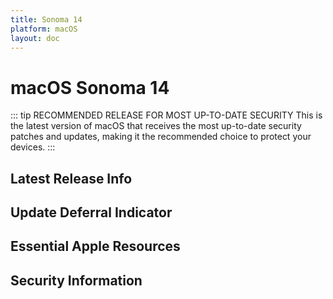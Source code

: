 ```yaml
---
title: Sonoma 14
platform: macOS
layout: doc
---
```


# macOS Sonoma 14 <Badge type="tip" text="Current Version (N-0)" />

::: tip RECOMMENDED RELEASE FOR MOST UP-TO-DATE SECURITY
This is the latest version of macOS that receives the most up-to-date security patches and updates, making it the recommended choice to protect your devices.
:::


<script setup>
import LatestFeatures from './components/LatestFeatures.vue';
import SecurityInfo from './components/SecurityInfo.vue';
import ForcedUpdateDeferralIndicator from './components/ForcedUpdateDeferralIndicator.vue'; 
import LinksComponent from './components/LinksComponent.vue';

const frontmatter = {
  title: 'Sonoma 14',
  platform: 'macOS',
  stage: 'beta',
};
</script>

## Latest Release Info
<LatestFeatures :title="frontmatter.title" :platform="frontmatter.platform" :stage="frontmatter.stage" />

## Update Deferral Indicator
<ForcedUpdateDeferralIndicator :osVersion="frontmatter.title" :platform="frontmatter.platform" :stage="frontmatter.stage" />

## Essential Apple Resources
<LinksComponent :title="frontmatter.title" :platform="frontmatter.platform" :stage="frontmatter.stage" />

## Security Information
<SecurityInfo :title="frontmatter.title" :platform="frontmatter.platform" :stage="frontmatter.stage" />